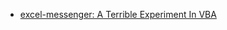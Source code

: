 - [excel-messenger: A Terrible Experiment In VBA](http://tristancalderbank.com/2016/09/06/excel-messenger-a-terrible-experiment-in-vba/)
